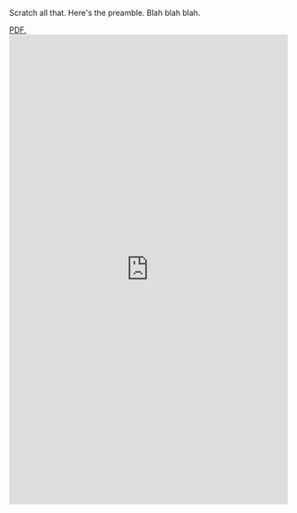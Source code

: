 Scratch all that. Here's the preamble. Blah blah blah. 


<a href="https://kozleo.github.io/documents/main.pdf" type="application/pdf" >PDF.</a>
<embed src="https://kozleo.github.io/documents/main.pdf" type="application/pdf"  width="100%" height="850px" />
